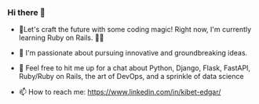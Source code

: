 ### Hi there 👋


- 🔭Let's craft the future with some coding magic! Right now, I'm currently learning Ruby on Rails. 🚀✨

- 👯 I'm passionate about pursuing innovative and groundbreaking ideas.
  
- 🌟 Feel free to hit me up for a chat about Python, Django, Flask, FastAPI, Ruby/Ruby on Rails, the art of DevOps, and a sprinkle of data science
- 📫 How to reach me: https://www.linkedin.com/in/kibet-edgar/
  
